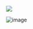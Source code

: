 ![](https://komarev.com/ghpvc/?username=V4mqogh&color=000000)


![image](https://github.com/user-attachments/assets/02d4040a-90d9-4298-a79f-aea0fa271543)







<!---
V4mqogh/V4mqogh is a ✨ special ✨ repository because its `README.md` (this file) appears on your GitHub profile.
You can click the Preview link to take a look at your changes.
--->
